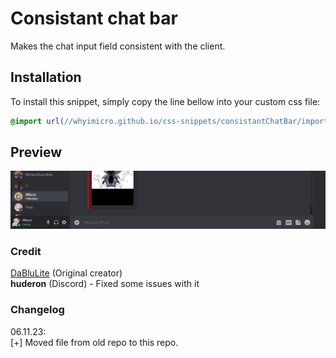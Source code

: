 # Consistant chat bar
Makes the chat input field consistent with the client.
## Installation
To install this snippet, simply copy the line bellow into your custom css file:
```css
@import url(//whyimicro.github.io/css-snippets/consistantChatBar/import.css);
```
## Preview
![image](https://raw.githubusercontent.com/WhyiMicro/css-snippets/main/_previews/consistantChatBar.png)
### Credit
[DaBluLite](https://github.com/DaBluLite) (Original creator) <br>
**huderon** (Discord) - Fixed some issues with it <br>
### Changelog
06.11.23: <br>
[+] Moved file from old repo to this repo.
